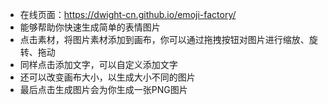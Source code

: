 - 在线页面：https://dwight-cn.github.io/emoji-factory/
- 能够帮助你快速生成简单的表情图片
- 点击素材，将图片素材添加到画布，你可以通过拖拽按钮对图片进行缩放、旋转、拖动
- 同样点击添加文字，可以自定义添加文字
- 还可以改变画布大小，以生成大小不同的图片
- 最后点击生成图片会为你生成一张PNG图片
